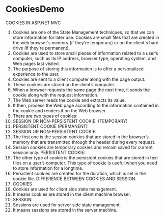 # CookiesDemo
COOKIES IN ASP.NET MVC
1.	Cookies are one of the State Management techniques, so that we can store information for later use. Cookies are small files that are created in the web browser's memory (if they're temporary) or on the client's hard drive (if they're permanent).
2.	Cookies are used to store small pieces of information related to a user’s computer, such as its IP address, browser type, operating system, and Web pages last visited.
3.	The purpose of storing this information is to offer a personalized experience to the user.
4.	Cookies are sent to a client computer along with the page output.
5.	These cookies are stored on the client’s computer.
6.	When a browser requests the same page the next time, it sends the cookie along with the request information.
7.	The Web server reads the cookie and extracts its value.
8.	It then, process the Web page according to the information contained in the cookie and renders it on the Web browser.
9.	There are two types of cookies:
10. SESSION OR NON-PERSISTENT COOKIE. (TEMPORARY)
11.	PERSISTENT COOKIE (PERMANENT)
12. SESSION OR NON-PERSISTENT COOKIE:
13.	The first one is the session cookies that are stored in the browser’s memory that are transmitted through the header during every request.
14.	Session cookies are temporary cookies and remain saved for current session only.
PERSISTENT COOKIE:
15.	The other type of cookie is the persistent cookies that are stored in text files on a user’s computer. This type of cookie is useful when you need to store information for a longtime.
16.	Persistent cookies are created for the duration, which is set in the cookie file.
DIFFERENCE BETWEEN COOKIES AND SESSION.
17. COOKIES
18.	Cookies are used for client side state management.
19.	It means cookies are stored in the client machine browser.
20. SESSION
21.	Sessions are used for server side state management.
22.	It means sessions are stored in the server machine.
